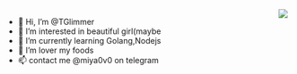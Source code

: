 <img align="right" src="https://github-readme-stats.vercel.app/api?username=MircoLight&show_icons=true&icon_color=CE1D2D&text_color=718096&bg_color=ffffff&hide_title=true" />


- 👋 Hi, I’m @TGlimmer
- 👀 I’m interested in beautiful girl(maybe
- 🌱 I’m currently learning Golang,Nodejs
- 💞️ I’m lover my foods
- 📫 contact me @miya0v0 on telegram

<!---
halomiya/halomiya is a ✨ special ✨ repository because its `README.md` (this file) appears on your GitHub profile.
You can click the Preview link to take a look at your changes.
--->
